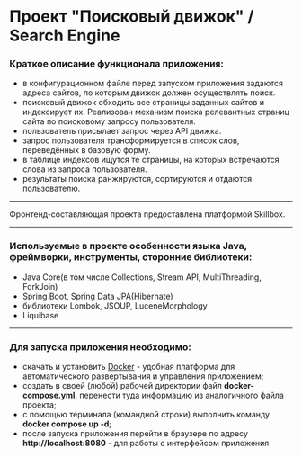 # Проект "Поисковый движок" / Search Engine
### Краткое описание функционала приложения:
- в конфигурационном файле перед запуском приложения задаются адреса сайтов, по которым движок должен осуществлять поиск.
- поисковый движок обходить все страницы заданных сайтов и индексирует их. Pеализован механизм поиска релевантных страниц сайта по поисковому запросу пользователя.
- пользователь присылает запрос через API движка.
- запрос пользователя трансформируется в список слов, переведённых в базовую форму.
- в таблице индексов ищутся те страницы, на которых встречаются слова из запроса пользователя.
- результаты поиска ранжируются, сортируются и отдаются пользователю.
_____
Фронтенд-составляющая проекта предоставлена платформой Skillbox.
_____
### Используемые в проекте особенности языка Java, фреймворки, инструменты, сторонние библиотеки:
- Java Core(в том числе Collections, Stream API, MultiThreading, ForkJoin)
- Spring Boot, Spring Data JPA(Hibernate)
- библиотеки Lombok, JSOUP, LuceneMorphology
- Liquibase
_____________
### Для запуска приложения необходимо:
- скачать и установить [Docker](https://www.docker.com) - удобная платформа для автоматического развертывания и управления приложением;
- создать в своей (любой) рабочей директории файл **docker-compose.yml**, перенести туда информацию из аналогичного файла проекта;
- с помощью терминала (командной строки) выполнить команду **docker compose up -d**;
- после запуска приложения перейти в браузере по адресу **http://localhost:8080** - для работы с интерфейсом приложения
